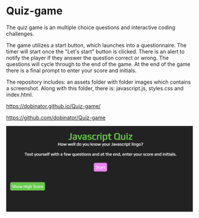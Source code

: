 # Quiz-game

The quiz game is an multiple choice questions and interactive coding challenges. 

The game utilizes a start button, which launches into a questionnaire. The timer will start once the "Let's start" button is clicked. There is an alert to notify the player if they answer the question correct or wrong. The questions will cycle through to the end of the game. At the end of the game there is a final prompt to enter your score and initials.

The repository includes: an assets folder with folder images which contains a screenshot. Along with this folder, there is:  javascript.js, styles.css and index.html. 


https://dobinator.github.io/Quiz-game/

https://github.com/dobinator/Quiz-game


![Quiz-game](./assets/images/screenshot-game.png)
